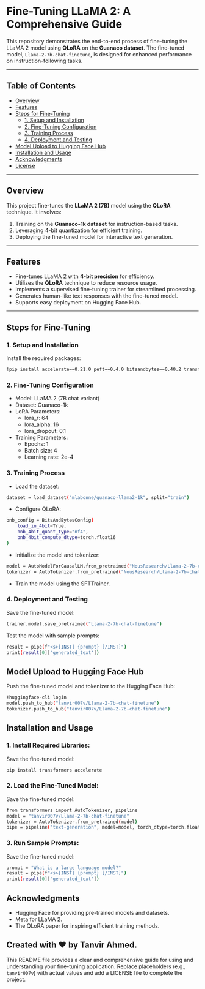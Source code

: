 # Fine-Tuning LLaMA 2: A Comprehensive Guide

This repository demonstrates the end-to-end process of fine-tuning the LLaMA 2 model using **QLoRA** on the **Guanaco dataset**. The fine-tuned model, `Llama-2-7b-chat-finetune`, is designed for enhanced performance on instruction-following tasks.

---

## Table of Contents
- [Overview](#overview)
- [Features](#features)
- [Steps for Fine-Tuning](#steps-for-fine-tuning)
  - [1. Setup and Installation](#1-setup-and-installation)
  - [2. Fine-Tuning Configuration](#2-fine-tuning-configuration)
  - [3. Training Process](#3-training-process)
  - [4. Deployment and Testing](#4-deployment-and-testing)
- [Model Upload to Hugging Face Hub](#model-upload-to-hugging-face-hub)
- [Installation and Usage](#installation-and-usage)
- [Acknowledgments](#acknowledgments)
- [License](#license)

---

## Overview

This project fine-tunes the **LLaMA 2 (7B)** model using the **QLoRA** technique. It involves:
1. Training on the **Guanaco-1k dataset** for instruction-based tasks.
2. Leveraging 4-bit quantization for efficient training.
3. Deploying the fine-tuned model for interactive text generation.

---

## Features

- Fine-tunes LLaMA 2 with **4-bit precision** for efficiency.
- Utilizes the **QLoRA** technique to reduce resource usage.
- Implements a supervised fine-tuning trainer for streamlined processing.
- Generates human-like text responses with the fine-tuned model.
- Supports easy deployment on Hugging Face Hub.

---

## Steps for Fine-Tuning

### 1. Setup and Installation
Install the required packages:
```bash
!pip install accelerate==0.21.0 peft==0.4.0 bitsandbytes==0.40.2 transformers==4.31.0 trl==0.4.7
```
### 2. Fine-Tuning Configuration
- Model: LLaMA 2 (7B chat variant)
- Dataset: Guanaco-1k
- LoRA Parameters:
    - lora_r: 64
    - lora_alpha: 16
    - lora_dropout: 0.1
- Training Parameters:
    - Epochs: 1
    - Batch size: 4
    - Learning rate: 2e-4
### 3. Training Process
- Load the dataset:
```bash
dataset = load_dataset("mlabonne/guanaco-llama2-1k", split="train")
```
- Configure QLoRA:
```bash
bnb_config = BitsAndBytesConfig(
    load_in_4bit=True,
    bnb_4bit_quant_type="nf4",
    bnb_4bit_compute_dtype=torch.float16
)
```
- Initialize the model and tokenizer:
```bash
model = AutoModelForCausalLM.from_pretrained("NousResearch/Llama-2-7b-chat-hf", quantization_config=bnb_config)
tokenizer = AutoTokenizer.from_pretrained("NousResearch/Llama-2-7b-chat-hf")
```
- Train the model using the SFTTrainer.
### 4. Deployment and Testing
Save the fine-tuned model:
```bash
trainer.model.save_pretrained("Llama-2-7b-chat-finetune")
```
Test the model with sample prompts:
```bash
result = pipe(f"<s>[INST] {prompt} [/INST]")
print(result[0]['generated_text'])
```

## Model Upload to Hugging Face Hub
Push the fine-tuned model and tokenizer to the Hugging Face Hub:
```bash
!huggingface-cli login
model.push_to_hub("tanvir007v/Llama-2-7b-chat-finetune")
tokenizer.push_to_hub("tanvir007v/Llama-2-7b-chat-finetune")
```

## Installation and Usage
### 1. Install Required Libraries:
Save the fine-tuned model:
```bash
pip install transformers accelerate
```
### 2. Load the Fine-Tuned Model:
Save the fine-tuned model:
```bash
from transformers import AutoTokenizer, pipeline
model = "tanvir007v/Llama-2-7b-chat-finetune"
tokenizer = AutoTokenizer.from_pretrained(model)
pipe = pipeline("text-generation", model=model, torch_dtype=torch.float16, device_map="auto")
```
### 3. Run Sample Prompts:
Save the fine-tuned model:
```bash
prompt = "What is a large language model?"
result = pipe(f"<s>[INST] {prompt} [/INST]")
print(result[0]['generated_text'])
```

## Acknowledgments
- Hugging Face for providing pre-trained models and datasets.
- Meta for LLaMA 2.
- The QLoRA paper for inspiring efficient training methods.

## Created with ❤️ by Tanvir Ahmed.
This README file provides a clear and comprehensive guide for using and understanding your fine-tuning application. Replace placeholders (e.g., `tanvir007v`) with actual values and add a LICENSE file to complete the project.
